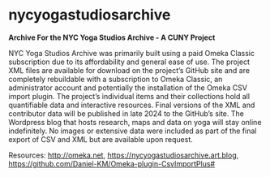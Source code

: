 # nycyogastudiosarchive
**Archive For the NYC Yoga Studios Archive - A CUNY Project**

NYC Yoga Studios Archive was primarily built using a paid Omeka Classic subscription due to its affordability and general ease of use. The project XML files are available for download on the project’s GitHub site and are completely rebuildable with a subscription to Omeka Classic, an administrator account and potentially the installation of the Omeka CSV import plugin. The project’s individual items and their collections hold all quantifiable data and interactive resources. Final versions of the XML and contributor data will be published in late 2024 to the GitHub’s site. The Wordpress blog that hosts research, maps and data on yoga will stay online indefinitely. No images or extensive data were included as part of the final export of CSV and XML but are available upon request.

Resources:
http://omeka.net, 
https://nycyogastudiosarchive.art.blog, 
https://github.com/Daniel-KM/Omeka-plugin-CsvImportPlus#

